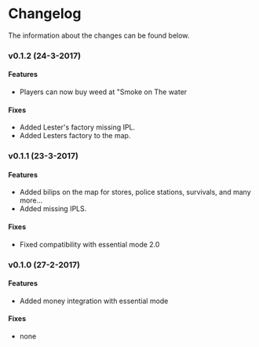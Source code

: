 # Changelog
The information about the changes can be found below.   
### v0.1.2 (24-3-2017)   
#### Features
- Players can now buy weed at "Smoke on The water

#### Fixes
- Added Lester's factory missing IPL.
- Added Lesters factory to the map.

### v0.1.1 (23-3-2017)   
#### Features
- Added bilips on the map for stores, police stations, survivals, and many more...
- Added missing IPLS.

#### Fixes
- Fixed compatibility with essential mode 2.0   

### v0.1.0 (27-2-2017)  
#### Features
- Added money integration with essential mode

#### Fixes
- none
